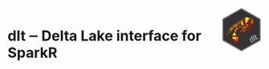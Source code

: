 <img alt="dlt logo" src="man/figures/dlt.png" width="15%" align="right" />

# dlt ‒ Delta Lake interface for SparkR